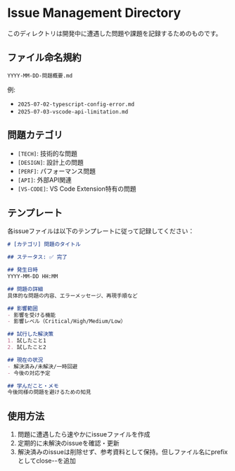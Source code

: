 # Issue Management Directory

このディレクトリは開発中に遭遇した問題や課題を記録するためのものです。

## ファイル命名規約

`YYYY-MM-DD-問題概要.md`

例:

- `2025-07-02-typescript-config-error.md`
- `2025-07-03-vscode-api-limitation.md`

## 問題カテゴリ

- `[TECH]`: 技術的な問題
- `[DESIGN]`: 設計上の問題
- `[PERF]`: パフォーマンス問題
- `[API]`: 外部API関連
- `[VS-CODE]`: VS Code Extension特有の問題

## テンプレート

各issueファイルは以下のテンプレートに従って記録してください：

```markdown
# [カテゴリ] 問題のタイトル

## ステータス: ✅ 完了

## 発生日時
YYYY-MM-DD HH:MM

## 問題の詳細
具体的な問題の内容、エラーメッセージ、再現手順など

## 影響範囲
- 影響を受ける機能
- 影響レベル（Critical/High/Medium/Low）

## 試行した解決策
1. 試したこと1
2. 試したこと2

## 現在の状況
- 解決済み/未解決/一時回避
- 今後の対応予定

## 学んだこと・メモ
今後同様の問題を避けるための知見
```

## 使用方法

1. 問題に遭遇したら速やかにissueファイルを作成
2. 定期的に未解決のissueを確認・更新
3. 解決済みのissueは削除せず、参考資料として保持。但しファイル名にprefixとしてclose--を追加
